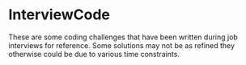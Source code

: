 # InterviewCode
These are some coding challenges that have been written during job interviews for reference. Some solutions may not be as refined they otherwise could be due to various time constraints.
